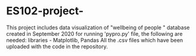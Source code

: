 # ES102-project-
This project includes data visualization of "wellbeing of people " database created in September 2020
for running 'pypro.py' file, the following are needed: 
      libraries - Matplotlib, Pandas 
      All the .csv files which have been uploaded with the code in the repository.
